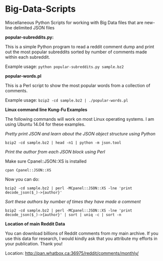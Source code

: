 # Big-Data-Scripts
Miscellaneous Python Scripts for working with Big Data files that are new-line delimited JSON files

**popular-subreddits.py:**

This is a simple Python program to read a reddit comment dump and print out the most popular subreddits sorted by number of comments made within each subreddit.

Example usage: ```python popular-subreddits.py sample.bz2```

**popular-words.pl**

This is a Perl script to show the most popular words from a collection of comments.

Example usage: ```bzip2 -cd sample.bz2 | ./popular-words.pl```

**Linux command line Kung-Fu Examples**

The following commands will work on most Linux operating systems.  I am using Ubuntu 14.04 for these examples.

*Pretty print JSON and learn about the JSON object structure using Python*

    bzip2 -cd sample.bz2 | head -n1 | python -m json.tool

*Print the author from each JSON block using Perl*

Make sure Cpanel::JSON::XS is installed

    cpan Cpanel::JSON::XS

Now you can do:

    bzip2 -cd sample.bz2 | perl -MCpanel::JSON::XS -lne 'print decode_json($_)->{author}'

*Sort these authors by number of times they have made a comment*

    bzip2 -cd sample.bz2 | perl -MCpanel::JSON::XS -lne 'print decode_json($_)->{author}' | sort | uniq -c | sort -n

**Location of main Reddit Data**

You can download billions of Reddit comments from my main archive.  If you use this data for research, I would kindly ask that you attribute my efforts in your publication.  Thank you!

Location: http://pan.whatbox.ca:36975/reddit/comments/monthly/
